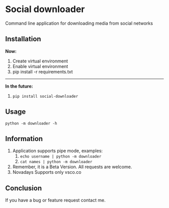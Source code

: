 # Social downloader
Command line application for downloading media from social networks

## Installation

**Now:**
1. Create virtual environment
2. Enable virtual environment
3. pip install -r requirements.txt
---
**In the future:**
1. ```pip install social-downloader```

## Usage

```python -m downloader -h```

## Information
1. Application supports pipe mode, examples:
   1. ```echo username | python -m downloader```
   2. ```cat names | python -m downloader```
2. Remember, it is a Beta Version. All requests are welcome.
3. Novadays Supports only vsco.co

## Conclusion

If you have a bug or feature request contact me.
